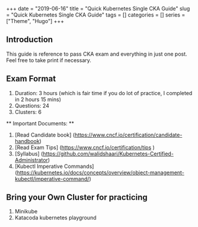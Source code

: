 +++ 
date = "2019-06-16"
title = "Quick Kubernetes Single CKA Guide"
slug = "Quick Kubernetes Single CKA Guide" 
tags = []
categories = []
series = ["Theme", "Hugo"]
+++

## Introduction

This guide is reference to pass CKA exam and everything in just one post.
Feel free to take print if necessary. 


## Exam Format


1. Duration: 3 hours (which is fair time if you do lot of practice, I completed in 2 hours 15 mins)
2. Questions: 24
3. Clusters: 6

** Important Documents: **
1.    [Read Candidate book] (https://www.cncf.io/certification/candidate-handbook)
2.    [Read Exam Tips] (https://www.cncf.io/certification/tips    )
3.    [Syllabus] (https://github.com/walidshaari/Kubernetes-Certified-Administrator)
4.    [Kubectl Imperative Commands] (https://kubernetes.io/docs/concepts/overview/object-management-kubectl/imperative-command/)

## Bring your Own Cluster for practicing

1. Minikube
2. Katacoda kubernetes playground